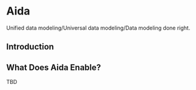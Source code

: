 # Aida

Unified data modeling/Universal data modeling/Data modeling done right.

## Introduction

## What Does Aida Enable?

TBD